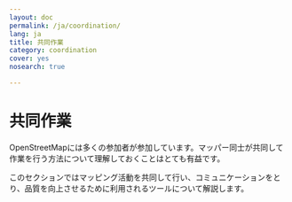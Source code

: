 ```yaml
---
layout: doc
permalink: /ja/coordination/
lang: ja
title: 共同作業
category: coordination
cover: yes
nosearch: true

---
```


共同作業
============


OpenStreetMapには多くの参加者が参加しています。マッパー同士が共同して作業を行う方法について理解しておくことはとても有益です。

このセクションではマッピング活動を共同して行い、コミュニケーションをとり、品質を向上させるために利用されるツールについて解説します。